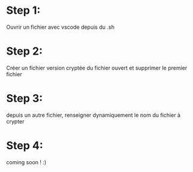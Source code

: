 # Step 1:

Ouvrir un fichier avec vscode depuis du .sh

# Step 2:

Créer un fichier version cryptée du fichier ouvert et supprimer le premier fichier

# Step 3:

depuis un autre fichier, renseigner dynamiquement le nom du fichier à crypter

# Step 4:

coming soon ! :)
